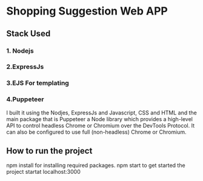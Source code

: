 # Shopping Suggestion Web APP

## Stack Used
### 1. Nodejs
### 2.ExpressJs
### 3.EJS For templating 
### 4.Puppeteer

I built it using the Nodjes, ExpressJs and Javascript, CSS and HTML and the main package that is Puppeteer a Node library which provides a high-level API to control headless Chrome or Chromium over the DevTools Protocol. It can also be configured to use full (non-headless) Chrome or Chromium.

## How to run the project

npm install for installing required packages.
npm start to get started 
the project startat localhost:3000
